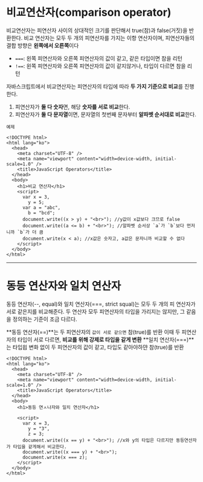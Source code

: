# 비교연산자(comparison operator)

비교연산자는 피연산자 사이의 상대적인 크기를 판단해서 true(참)과 false(거짓)을 반환한다.
비교 연산자는 모두 두 개의 피연산자를 가지는 이항 연산자이며, 피연산자들의 결합 방향은 **왼쪽에서 오른쪽**이다

- `===`: 왼쪽 피연산자와 오른쪽 피연산자의 값이 같고, 같은 타입이면 참을 리턴
- `!==`: 왼쪽 피연산자와 오른쪽 피연산자의 값이 같지않거나, 타입이 다르면 참을 리턴

자바스크립트에서 비교연산자는 피연산자의 타입에 따라 **두 가지 기준으로 비교**를 진행한다.

1. 피연산자가 **둘 다 숫자**면, 해당 **숫자를 서로 비교**한다.
2. 피연산자가 **둘 다 문자열**이면, 문자열의 첫번째 문자부터 **알파벳 순서대로 비교**한다.

```
예제

<!DOCTYPE html>
<html lang="ko">
  <head>
    <meta charset="UTF-8" />
    <meta name="viewport" content="width=device-width, initial-scale=1.0" />
    <title>JavaScript Operators</title>
  </head>
  <body>
    <h1>비교 연산자</h1>
    <script>
      var x = 3,
        y = 5;
      var a = "abc",
        b = "bcd";
      document.write((x > y) + "<br>"); //y값이 x값보다 크므로 false
      document.write((a <= b) + "<br>"); //알파벳 순서상 `a`가 `b`보다 먼저니까 `b`가 더 큼
      document.write(x < a); //x값은 숫자고, a값은 문자니까 비교할 수 없다
    </script>
  </body>
</html>
```

---

# 동등 연산자와 일치 연산자

동등 연산자(--, equal)와 일치 연산자(===, strict squal)는 모두 두 개의 피 연산자가 서로 같은지를 비교해준다.
두 연산자 모두 피연산자의 타입을 가리지는 않지만, 그 같음을 정의하는 기준이 조금 다르다.

**동등 연산자(==)**는 두 피연산자의 `값이 서로 같으면` 참(true)를 반환
이때 두 피연산자의 타입이 서로 다르면, **비교를 위해 강제로 타입을 같게 변환**
**일치 연산자(===)**는 타입읩 변화 없이 두 피연산자의 값이 같고, 타입도 같아야하먄 참(true)를 반환

```
<!DOCTYPE html>
<html lang="ko">
  <head>
    <meta charset="UTF-8" />
    <meta name="viewport" content="width=device-width, initial-scale=1.0" />
    <title>JavaScript Operators</title>
  </head>
  <body>
    <h1>동등 연ㅅ나자와 일치 연산자</h1>

    <script>
      var x = 3,
        y = "3",
        z = 3;
      document.write((x == y) + "<br>"); //x와 y의 타입은 다르지만 동등연산자가 타입을 같게해서 비교한다.
      document.write((x === y) + "<br>");
      document.write(x === z);
    </script>
  </body>
</html>
```
